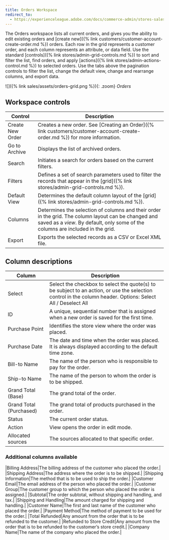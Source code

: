 ```yaml
---
title: Orders Workspace
redirect_to:
  - https://experienceleague.adobe.com/docs/commerce-admin/stores-sales/order-management/orders/orders.html#orders-workspace
---
```


The Orders workspace lists all current orders, and gives you the ability to edit existing orders and [create new]({% link customers/customer-account-create-order.md %}) orders. Each row in the grid represents a customer order, and each column represents an attribute, or data field. Use the standard [controls]({% link stores/admin-grid-controls.md %}) to sort and filter the list, find orders, and apply [actions]({% link stores/admin-actions-control.md %}) to selected orders. Use the tabs above the pagination controls to filter the list, change the default view, change and rearrange columns, and export data.

![]({% link sales/assets/orders-grid.png %}){: .zoom}
_Orders_

## Workspace controls

|Control|Description|
|--- |--- |
|Create New Order|Creates a new order. See [Creating an Order]({% link customers/customer-account-create-order.md %}) for more information.|
|Go to Archive|Displays the list of archived orders.|
|Search|Initiates a search for orders based on the current filters.|
|Filters|Defines a set of search parameters used to filter the records that appear in the [grid]({% link stores/admin-grid-controls.md %}).|
|Default View|Determines the default column layout of the [grid]({% link stores/admin-grid-controls.md %}).|
|Columns|Determines the selection of columns and their order in the grid. The column layout can be changed and saved as a _view_. By default, only some of the columns are included in the grid.|
|Export|Exports the selected records as a CSV or Excel XML file.|

## Column descriptions

|Column|Description|
|--- |--- |
|Select|Select the checkbox to select the quote(s) to be subject to an action, or use the selection control in the column header. Options: Select All / Deselect All|
|ID|A unique, sequential number that is assigned when a new order is saved for the first time.|
|Purchase Point|Identifies the store view where the order was placed.|
|Purchase Date|The date and time when the order was placed. It is always displayed according to the default time zone.|
|Bill-to Name|The name of the person who is responsible to pay for the order.|
|Ship-to Name|The name of the person to whom the order is to be shipped.|
|Grand Total (Base)|The grand total of the order.|
|Grand Total (Purchased)|The grand total of products purchased in the order.|
|Status|The current order status.|
|Action|View opens the order in edit mode.|
|Allocated sources| The sources allocated to that specific order.|

### Additional columns available

|Billing Address|The billing address of the customer who placed the order.|
|Shipping Address|The address where the order is to be shipped.|
|Shipping Information|The method that is to be used to ship the order.|
|Customer Email|The email address of the person who placed the order.|
|Customer Group|The customer group to which the person who placed the order is assigned.|
|Subtotal|The order subtotal, without shipping and handling, and tax.|
|Shipping and Handling|The amount charged for shipping and handling.|
|Customer Name|The first and last name of the customer who placed the order.|
|Payment Method|The method of payment to be used for the order.|
|Total Refunded|Any amount from the order that is to be refunded to the customer.|
|<span class="ee-only">Refunded to Store Credit</span>|Any amount from the order that is to be refunded to the customer’s store credit.|
|<span class="b2b-only">Company Name</span>|The name of the company who placed the order.|
